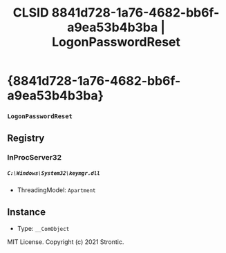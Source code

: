 ﻿---
title: "CLSID 8841d728-1a76-4682-bb6f-a9ea53b4b3ba | LogonPasswordReset"
excerpt: What is COM-Object CLSID 8841d728-1a76-4682-bb6f-a9ea53b4b3ba?
---

# {8841d728-1a76-4682-bb6f-a9ea53b4b3ba}

### `LogonPasswordReset`

## Registry


### InProcServer32

##### `C:\Windows\System32\keymgr.dll`
* ThreadingModel: `Apartment`

## Instance

* Type: `__ComObject`

MIT License. Copyright (c) 2021 Strontic.


